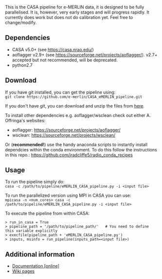 This is the CASA pipeline for e-MERLIN data, it is designed to be fully parallelised. It is, however, very early stages and will progress rapidly. It currently does work but does not do calibration yet. Feel free to change/modify.

## Dependencies ##
- CASA v5.0+ (see https://casa.nrao.edu/)
- aoflagger v2.9+ (see https://sourceforge.net/projects/aoflagger/). v2.7+ accepted but not recommended, will be deprecated.
- python2.7

## Download ##
If you have git installed, you can get the pipeline using:  
`git clone https://github.com/e-merlin/CASA_eMERLIN_pipeline.git`

If you don't have git, you can download and unzip the files from [here](https://github.com/e-merlin/CASA_eMERLIN_pipeline/archive/master.zip).

To install other dependencies e.g. aoflagger/wsclean check out either A. Offringa's websites:
- aoflagger: https://sourceforge.net/projects/aoflagger/
- wsclean: https://sourceforge.net/projects/wsclean/

Or (**recommended!**) use the handy anaconda scripts to instantly install dependcies within the conda environment. To do this follow the instructions in this repo.: https://github.com/jradcliffe5/radio_conda_recipes

## Usage ##
To run the pipeline simply do:  
`casa -c /path/to/pipeline/eMERLIN_CASA_pipeline.py -i <input file>`

To run the parallelized version using MPI in CASA you can use:  
`mpicasa -n <num_cores> casa -c /path/to/pipeline/eMERLIN_CASA_pipeline.py -i <input file>`

To execute the pipeline from within CASA:
~~~~
> run_in_casa = True
> pipeline_path = '/path/to/pipeline_path/'   # You need to define this variable explicitly
> execfile(pipeline_path + 'eMERLIN_CASA_pipeline.py')
> inputs, msinfo = run_pipeline(inputs_path=<input file>)
~~~~

## Additional information ##

- [Documentation [online]](documentation/docs.md)
- [Wiki pages](https://github.com/e-merlin/CASA_eMERLIN_pipeline/wiki)


